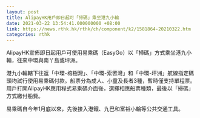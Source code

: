 ```yaml
---
layout: post
title: AlipayHK用戶即日起可「掃碼」乘坐港九小輪
date: 2021-03-22 13:54:41.000000000 +08:00
link: https://news.rthk.hk/rthk/ch/component/k2/1581864-20210322.htm
categories: rthk
---
```


AlipayHK宣佈即日起用戶可使用易乘碼（EasyGo）以「掃碼」方式乘坐港九小輪，往來中環與南丫島或坪洲。

港九小輪轄下往返「中環-榕樹灣」、「中環-索罟灣」和「中環-坪洲」航線指定碼頭均試行使用易乘碼付款。船票分為成人、小童及長者3種，暫時僅支持單程票。用戶打開AlipayHK應用程式易乘碼介面後，選擇相應船票種類，最後以「掃碼」方式繳付船費。

易乘碼自今年1月底以來，先後接入港鐵、九巴和富裕小輪等公共交通工具。
